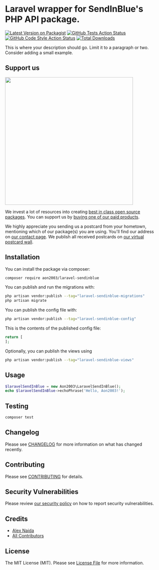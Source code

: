 # Laravel wrapper for SendInBlue's PHP API package.

[![Latest Version on Packagist](https://img.shields.io/packagist/v/aon2003/laravel-sendinblue.svg?style=flat-square)](https://packagist.org/packages/aon2003/laravel-sendinblue)
[![GitHub Tests Action Status](https://img.shields.io/github/actions/workflow/status/aon2003/laravel-sendinblue/run-tests.yml?branch=main&label=tests&style=flat-square)](https://github.com/aon2003/laravel-sendinblue/actions?query=workflow%3Arun-tests+branch%3Amain)
[![GitHub Code Style Action Status](https://img.shields.io/github/actions/workflow/status/aon2003/laravel-sendinblue/fix-php-code-style-issues.yml?branch=main&label=code%20style&style=flat-square)](https://github.com/aon2003/laravel-sendinblue/actions?query=workflow%3A"Fix+PHP+code+style+issues"+branch%3Amain)
[![Total Downloads](https://img.shields.io/packagist/dt/aon2003/laravel-sendinblue.svg?style=flat-square)](https://packagist.org/packages/aon2003/laravel-sendinblue)

This is where your description should go. Limit it to a paragraph or two. Consider adding a small example.

## Support us

[<img src="https://github-ads.s3.eu-central-1.amazonaws.com/laravel-sendinblue.jpg?t=1" width="419px" />](https://spatie.be/github-ad-click/laravel-sendinblue)

We invest a lot of resources into creating [best in class open source packages](https://spatie.be/open-source). You can support us by [buying one of our paid products](https://spatie.be/open-source/support-us).

We highly appreciate you sending us a postcard from your hometown, mentioning which of our package(s) you are using. You'll find our address on [our contact page](https://spatie.be/about-us). We publish all received postcards on [our virtual postcard wall](https://spatie.be/open-source/postcards).

## Installation

You can install the package via composer:

```bash
composer require aon2003/laravel-sendinblue
```

You can publish and run the migrations with:

```bash
php artisan vendor:publish --tag="laravel-sendinblue-migrations"
php artisan migrate
```

You can publish the config file with:

```bash
php artisan vendor:publish --tag="laravel-sendinblue-config"
```

This is the contents of the published config file:

```php
return [
];
```

Optionally, you can publish the views using

```bash
php artisan vendor:publish --tag="laravel-sendinblue-views"
```

## Usage

```php
$laravelSendInBlue = new Aon2003\LaravelSendInBlue();
echo $laravelSendInBlue->echoPhrase('Hello, Aon2003!');
```

## Testing

```bash
composer test
```

## Changelog

Please see [CHANGELOG](CHANGELOG.md) for more information on what has changed recently.

## Contributing

Please see [CONTRIBUTING](CONTRIBUTING.md) for details.

## Security Vulnerabilities

Please review [our security policy](../../security/policy) on how to report security vulnerabilities.

## Credits

- [Alex Naida](https://github.com/aon2003)
- [All Contributors](../../contributors)

## License

The MIT License (MIT). Please see [License File](LICENSE.md) for more information.
